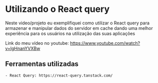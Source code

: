 # Utilizando o React query

Neste video/projeto eu exemplifiquei como utilizar o React query para armazenar e manipular dados do servidor em cache dando uma melhor experiência para os usuários na utilização das suas aplicações

Link do meu vídeo no youtube: https://www.youtube.com/watch?v=lgHnanYVXBw

## Ferramentas utilizadas
    
    - React Query: https://react-query.tanstack.com/

